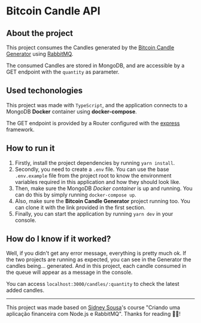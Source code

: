 # Bitcoin Candle API

## About the project

This project consumes the Candles generated by the [Bitcoin Candle Generator](https://github.com/Andrew-2609/bitcoin-candle-generator) using [RabbitMQ](https://www.rabbitmq.com).

The consumed Candles are stored in MongoDB, and are accessible by a GET endpoint with the `quantity` as parameter.

## Used techonologies

This project was made with `TypeScript`, and the application connects to a MongoDB **Docker** container using **docker-compose**.

The GET endpoint is provided by a Router configured with the [express](https://expressjs.com/pt-br) framework.

## How to run it

1. Firstly, install the project dependencies by running `yarn install`.
2. Secondly, you need to create a `.env` file. You can use the base `.env.example` file from the project root to know the environment variables required in this application and how they should look like.
3. Then, make sure the MongoDB *Docker container* is up and running. You can do this by simply running `docker-compose up`.
4. Also, make sure the **Bitcoin Candle Generator** project running too. You can clone it with the link provided in the first section.
5. Finally, you can start the application by running `yarn dev` in your console.

## How do I know if it worked?

Well, if you didn't get any error message, everything is pretty much ok. If the two projects are running as expected, you can see in the Generator the candles being... generated. And in this project, each candle consumed in the queue will appear as a message in the console.

You can access `localhost:3000/candles/:quantity` to check the latest added candles.

---

This project was made based on [Sidney Sousa](https://www.youtube.com/c/SidneySousa)'s course "Criando uma aplicação financeira com Node.js e RabbitMQ".
Thanks for reading 🍷🗿!